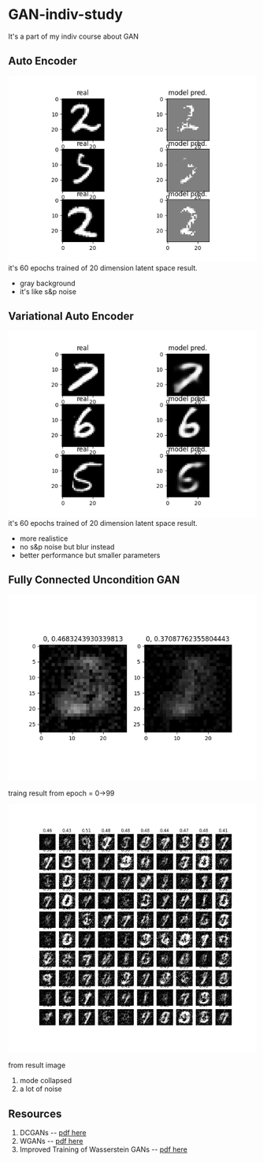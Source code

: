 # GAN-indiv-study
It's a part of my indiv course about GAN 

## Auto Encoder
![result](./My_first_VEA_model/AE_60epochs_20d-latent.png)
it's 60 epochs trained of 20 dimension latent space result.
- gray background
- it's like s&p noise

## Variational Auto Encoder
![result](./My_first_VEA_model/AEV_60epochs_20d-latent.png)
it's 60 epochs trained of 20 dimension latent space result.
- more realistice
- no s&p noise but blur instead
- better performance but smaller parameters

## Fully Connected Uncondition GAN
![result gif](./my_GAN/Uncondition_GAN_eval_image/epoch_result.gif)

traing result from epoch = 0->99

![result](./my_GAN/result.png)

from result image

1. mode collapsed
1. a lot of noise
## Resources
1. DCGANs -- [pdf here](https://arxiv.org/pdf/1511.06434.pdf)
1. WGANs -- [pdf here](https://arxiv.org/pdf/1701.07875.pdf)
1. Improved Training of Wasserstein GANs -- [pdf here](https://arxiv.org/pdf/1704.00028.pdf)
